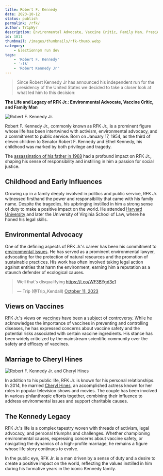 ```yaml
---
title: Robert F. Kennedy
date: 2023-10-12
status: publish
permalink: /rfk/
author: Tr1pWyr
description: Environmental Advocate, Vaccine Critic, Family Man, Presidential Candidate.
id: 1011
thumbnail: /images/thumbnails/rfk-thumb.webp
category:
    - Electionnpm run dev
tags:
    - 'Robert F. Kennedy'
    - 'rfk'
    - 'Robert Kennedy Jr'
---
```


> Since Robert Kennedy Jr has announced his independent run for the presidency of the United States we decided to take a closer look at what led him to this decision:

**The Life and Legacy of RFK Jr.: Environmental Advocate, Vaccine Critic, and Family Man**

![Robert F. Kennedy Jr.](/images/rfk.webp)

Robert F. Kennedy Jr., commonly known as RFK Jr., is a prominent figure whose life has been intertwined with activism, environmental advocacy, and a commitment to public service. Born on January 17, 1954, as the third of eleven children to Senator Robert F. Kennedy and Ethel Kennedy, his childhood was marked by both privilege and tragedy. 

The [assassination of his father in 1968](https://wlog.app/posts/sirhan-sirhan.html) had a profound impact on RFK Jr., shaping his sense of responsibility and instilling in him a passion for social justice.

## Childhood and Early Influences

Growing up in a family deeply involved in politics and public service, RFK Jr. witnessed firsthand the power and responsibility that came with his family name. Despite the tragedies, his upbringing instilled in him a strong sense of duty to make a positive impact on the world. He attended [Harvard University](https://www.cnn.com/2023/10/11/business/harvard-israel-hamas-ceos-students/index.html) and later the University of Virginia School of Law, where he honed his legal skills.

## Environmental Advocacy

One of the defining aspects of RFK Jr.'s career has been his commitment to [environmental issues](https://www.nationalreview.com/corner/on-rfk-jr-s-environmentalism/). He has served as a prominent environmental lawyer, advocating for the protection of natural resources and the promotion of sustainable practices. His work has often involved taking legal action against entities that harm the environment, earning him a reputation as a staunch defender of ecological causes.

<blockquote class="twitter-tweet"><p lang="en" dir="ltr">Well that&#39;s disqualifying <a href="https://t.co/WF3BYgd3e1">https://t.co/WF3BYgd3e1</a></p>&mdash; Trip (@Trip_Kendall) <a href="https://twitter.com/Trip_Kendall/status/1712254770373685739?ref_src=twsrc%5Etfw">October 11, 2023</a></blockquote> 

## Views on Vaccines

RFK Jr.'s views on [vaccines](https://rumble.com/v2vcqo6-2.6-million-isnt-enough-for-hotez-v-rfk-jr-ep.2.html) have been a subject of controversy. While he acknowledges the importance of vaccines in preventing and controlling diseases, he has expressed concerns about vaccine safety and the potential risks associated with certain vaccine ingredients. His stance has been widely criticized by the mainstream scientific community over the safety and efficacy of vaccines.

## Marriage to Cheryl Hines

![Robert F. Kennedy Jr. and Cheryl Hines](/images/cheryl-hines-rfk.webp)

In addition to his public life, RFK Jr. is known for his personal relationships. In 2014, he married [Cheryl Hines](https://variety.com/2023/tv/politicians/cheryl-hines-robert-f-kennedy-jr-separation-offer-vaccine-1235639704/), an accomplished actress known for her roles in popular television shows and movies. The couple has been involved in various philanthropic efforts together, combining their influence to address environmental issues and support charitable causes.

## The Kennedy Legacy

RFK Jr.'s life is a complex tapestry woven with threads of activism, legal advocacy, and personal triumphs and challenges. Whether championing environmental causes, expressing concerns about vaccine safety, or navigating the dynamics of a high-profile marriage, he remains a figure whose life story continues to evolve. 

In the public eye, RFK Jr. is a man driven by a sense of duty and a desire to create a positive impact on the world, reflecting the values instilled in him during his formative years in the iconic Kennedy family.
  
